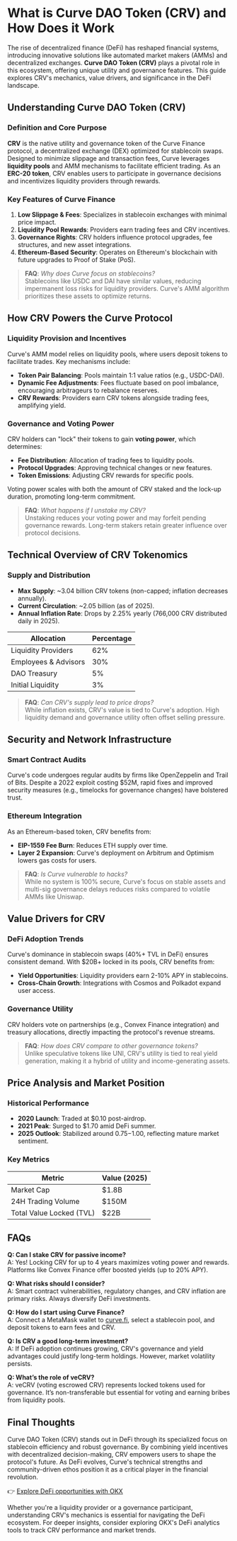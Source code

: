 # What is Curve DAO Token (CRV) and How Does it Work

The rise of decentralized finance (DeFi) has reshaped financial systems, introducing innovative solutions like automated market makers (AMMs) and decentralized exchanges. **Curve DAO Token (CRV)** plays a pivotal role in this ecosystem, offering unique utility and governance features. This guide explores CRV's mechanics, value drivers, and significance in the DeFi landscape.

## Understanding Curve DAO Token (CRV)

### Definition and Core Purpose  
**CRV** is the native utility and governance token of the Curve Finance protocol, a decentralized exchange (DEX) optimized for stablecoin swaps. Designed to minimize slippage and transaction fees, Curve leverages **liquidity pools** and AMM mechanisms to facilitate efficient trading. As an **ERC-20 token**, CRV enables users to participate in governance decisions and incentivizes liquidity providers through rewards.

### Key Features of Curve Finance  
1. **Low Slippage & Fees**: Specializes in stablecoin exchanges with minimal price impact.  
2. **Liquidity Pool Rewards**: Providers earn trading fees and CRV incentives.  
3. **Governance Rights**: CRV holders influence protocol upgrades, fee structures, and new asset integrations.  
4. **Ethereum-Based Security**: Operates on Ethereum's blockchain with future upgrades to Proof of Stake (PoS).  

> **FAQ**: *Why does Curve focus on stablecoins?*  
> Stablecoins like USDC and DAI have similar values, reducing impermanent loss risks for liquidity providers. Curve's AMM algorithm prioritizes these assets to optimize returns.

## How CRV Powers the Curve Protocol

### Liquidity Provision and Incentives  
Curve's AMM model relies on liquidity pools, where users deposit tokens to facilitate trades. Key mechanisms include:  
- **Token Pair Balancing**: Pools maintain 1:1 value ratios (e.g., USDC-DAI).  
- **Dynamic Fee Adjustments**: Fees fluctuate based on pool imbalance, encouraging arbitrageurs to rebalance reserves.  
- **CRV Rewards**: Providers earn CRV tokens alongside trading fees, amplifying yield.  

### Governance and Voting Power  
CRV holders can "lock" their tokens to gain **voting power**, which determines:  
- **Fee Distribution**: Allocation of trading fees to liquidity pools.  
- **Protocol Upgrades**: Approving technical changes or new features.  
- **Token Emissions**: Adjusting CRV rewards for specific pools.  

Voting power scales with both the amount of CRV staked and the lock-up duration, promoting long-term commitment.

> **FAQ**: *What happens if I unstake my CRV?*  
> Unstaking reduces your voting power and may forfeit pending governance rewards. Long-term stakers retain greater influence over protocol decisions.

## Technical Overview of CRV Tokenomics

### Supply and Distribution  
- **Max Supply**: ~3.04 billion CRV tokens (non-capped; inflation decreases annually).  
- **Current Circulation**: ~2.05 billion (as of 2025).  
- **Annual Inflation Rate**: Drops by 2.25% yearly (766,000 CRV distributed daily in 2025).  

| Allocation | Percentage |
|-----------|------------|
| Liquidity Providers | 62% |
| Employees & Advisors | 30% |
| DAO Treasury | 5% |
| Initial Liquidity | 3% |

> **FAQ**: *Can CRV's supply lead to price drops?*  
> While inflation exists, CRV's value is tied to Curve's adoption. High liquidity demand and governance utility often offset selling pressure.

## Security and Network Infrastructure

### Smart Contract Audits  
Curve's code undergoes regular audits by firms like OpenZeppelin and Trail of Bits. Despite a 2022 exploit costing $52M, rapid fixes and improved security measures (e.g., timelocks for governance changes) have bolstered trust.

### Ethereum Integration  
As an Ethereum-based token, CRV benefits from:  
- **EIP-1559 Fee Burn**: Reduces ETH supply over time.  
- **Layer 2 Expansion**: Curve's deployment on Arbitrum and Optimism lowers gas costs for users.  

> **FAQ**: *Is Curve vulnerable to hacks?*  
> While no system is 100% secure, Curve's focus on stable assets and multi-sig governance delays reduces risks compared to volatile AMMs like Uniswap.

## Value Drivers for CRV

### DeFi Adoption Trends  
Curve's dominance in stablecoin swaps (40%+ TVL in DeFi) ensures consistent demand. With $20B+ locked in its pools, CRV benefits from:  
- **Yield Opportunities**: Liquidity providers earn 2-10% APY in stablecoins.  
- **Cross-Chain Growth**: Integrations with Cosmos and Polkadot expand user access.  

### Governance Utility  
CRV holders vote on partnerships (e.g., Convex Finance integration) and treasury allocations, directly impacting the protocol's revenue streams.

> **FAQ**: *How does CRV compare to other governance tokens?*  
> Unlike speculative tokens like UNI, CRV's utility is tied to real yield generation, making it a hybrid of utility and income-generating assets.

## Price Analysis and Market Position

### Historical Performance  
- **2020 Launch**: Traded at $0.10 post-airdrop.  
- **2021 Peak**: Surged to $1.70 amid DeFi summer.  
- **2025 Outlook**: Stabilized around $0.75-$1.00, reflecting mature market sentiment.  

### Key Metrics  
| Metric | Value (2025) |
|--------|--------------|
| Market Cap | $1.8B |
| 24H Trading Volume | $150M |
| Total Value Locked (TVL) | $22B |

## FAQs

**Q: Can I stake CRV for passive income?**  
A: Yes! Locking CRV for up to 4 years maximizes voting power and rewards. Platforms like Convex Finance offer boosted yields (up to 20% APY).  

**Q: What risks should I consider?**  
A: Smart contract vulnerabilities, regulatory changes, and CRV inflation are primary risks. Always diversify DeFi investments.  

**Q: How do I start using Curve Finance?**  
A: Connect a MetaMask wallet to [curve.fi](https://curve.fi), select a stablecoin pool, and deposit tokens to earn fees and CRV.  

**Q: Is CRV a good long-term investment?**  
A: If DeFi adoption continues growing, CRV's governance and yield advantages could justify long-term holdings. However, market volatility persists.  

**Q: What’s the role of veCRV?**  
A: veCRV (voting escrowed CRV) represents locked tokens used for governance. It’s non-transferable but essential for voting and earning bribes from liquidity pools.  

## Final Thoughts  

Curve DAO Token (CRV) stands out in DeFi through its specialized focus on stablecoin efficiency and robust governance. By combining yield incentives with decentralized decision-making, CRV empowers users to shape the protocol's future. As DeFi evolves, Curve's technical strengths and community-driven ethos position it as a critical player in the financial revolution.  

👉 [Explore DeFi opportunities with OKX](https://bit.ly/okx-bonus)  

Whether you're a liquidity provider or a governance participant, understanding CRV's mechanics is essential for navigating the DeFi ecosystem. For deeper insights, consider exploring OKX's DeFi analytics tools to track CRV performance and market trends.